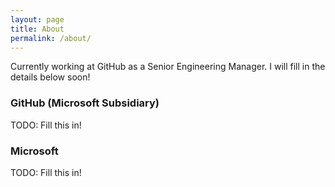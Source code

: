 ```yaml
---
layout: page
title: About
permalink: /about/
---
```


Currently working at GitHub as a Senior Engineering Manager. 
I will fill in the details below soon!

### GitHub (Microsoft Subsidiary)

TODO: Fill this in!

### Microsoft

TODO: Fill this in!
